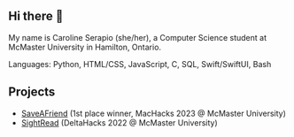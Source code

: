 ## Hi there 👋

<!--
**CarSerapio/CarSerapio** is a ✨ _special_ ✨ repository because its `README.md` (this file) appears on your GitHub profile.

Here are some ideas to get you started:

- 🔭 I’m currently working on ...
- 🌱 I’m currently learning ...
- 👯 I’m looking to collaborate on ...
- 🤔 I’m looking for help with ...
- 💬 Ask me about ...
- 📫 How to reach me: ...
- 😄 Pronouns: ...
- ⚡ Fun fact: ...
-->

My name is Caroline Serapio (she/her), a Computer Science student at McMaster University in Hamilton, Ontario.

Languages: Python, HTML/CSS, JavaScript, C, SQL, Swift/SwiftUI, Bash

## Projects 

* [SaveAFriend](https://github.com/Danierzn/machacks3.0) (1st place winner, MacHacks 2023 @ McMaster University) 
* [SightRead](https://github.com/LaZeAsh/SightRead) (DeltaHacks 2022 @ McMaster University) 

